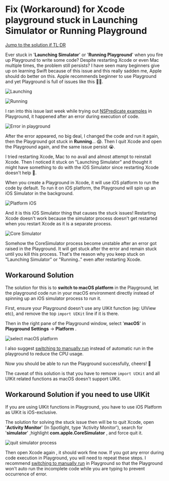 # Fix (Workaround) for Xcode playground stuck in Launching Simulator or Running Playground

[Jump to the solution if TL;DR](#workaround-solution)



Ever stuck in '**Launching Simulator**' or '**Running Playground**' when you fire up Playground to write some code? Despite restarting Xcode or even Mac multiple times, the problem still persists? I have seen many beginners give up on learning Swift because of this issue and this really sadden me, Apple should do better on this. Apple recommends beginner to use Playground and yet Playground is full of issues like this 🤦‍♂️.

![Launching](https://iosimage.s3.amazonaws.com/2018/26-fix-playground/launching.png)

![Running](https://iosimage.s3.amazonaws.com/2018/26-fix-playground/running.png)



I ran into this issue last week while trying out [NSPredicate examples](https://nspredicate.xyz) in Playground, it happened after an error during execution of code. 

![Error in playground](https://iosimage.s3.amazonaws.com/2018/26-fix-playground/error.png)



After the error appeared, no big deal, I changed the code and run it again, then the Playground got stuck in **Running**... 😱. Then I quit Xcode and open the Playground again, and the same issue persist 😭.



I tried restarting Xcode, Mac to no avail and almost attempt to reinstall Xcode. Then I noticed it stuck on "Launching Simulator" and thought it might have something to do with the iOS Simulator since restarting Xcode doesn't help 🤔.



When you create a Playground in Xcode, it will use iOS platform to run the code by default. To run it on iOS platform, the Playground will spin up an iOS Simulator in the background.

![Platform iOS](https://iosimage.s3.amazonaws.com/2018/26-fix-playground/platformiOS.png)



And it is this iOS Simulator thing that causes the stuck issues! Restarting Xcode doesn't work because the simulator process doesn't get restarted when you restart Xcode as it is a separate process.


![Core Simulator](https://iosimage.s3.amazonaws.com/2018/26-fix-playground/coreSimulator.png)



Somehow the CoreSimulator process become unstable after an error got raised in the Playground. It will get stuck after the error and remain stuck until you kill this process. That's the reason why you keep stuck on "Launching Simulator" or "Running.." even after restarting Xcode.




## Workaround Solution

The solution for this is to **switch to macOS platform** in the Playground, let the playground code run in your macOS environment directly instead of spinning up an iOS simulator process to run it.



First, ensure your Playground doesn't use any UIKit function (eg: UIView etc), and remove the top `import UIKit` line if it is there.


Then in the right pane of the Playground window, select '**macOS**' in **Playground Settings** -> **Platform** .

![select macOS platform](https://iosimage.s3.amazonaws.com/2018/26-fix-playground/selectMacOS.png)



I also suggest [switching to manually run](https://fluffy.es/xcode-playground-tips/#manual) instead of automatic run in the playground to reduce the CPU usage.



Now you should be able to run the Playground successfully, cheers! 🍻



The caveat of this solution is that you have to remove `import UIKit` and all UIKit related functions as macOS doesn't support UIKit.



## Workaround Solution if you need to use UIKit

If you are using UIKit functions in Playground, you have to use iOS Platform as UIKit is iOS-exclusive. 



The solution for solving the stuck issue then will be to quit Xcode, open '**Activity Monitor**' (In Spotlight, type 'Activity Monitor'), search for '**simulator**' ,highlight **com.apple.CoreSimulator** , and force quit it.



![quit simulator process](https://iosimage.s3.amazonaws.com/2018/26-fix-playground/quitSimulator.gif)



Then open Xcode again , it should work fine now. If you got any error during code execution in Playground, you will need to repeat these steps. I recommend [switching to manually run](https://fluffy.es/xcode-playground-tips/#manual) in Playground so that the Playground won't auto run the incomplete code while you are typing to prevent occurrence of error.







